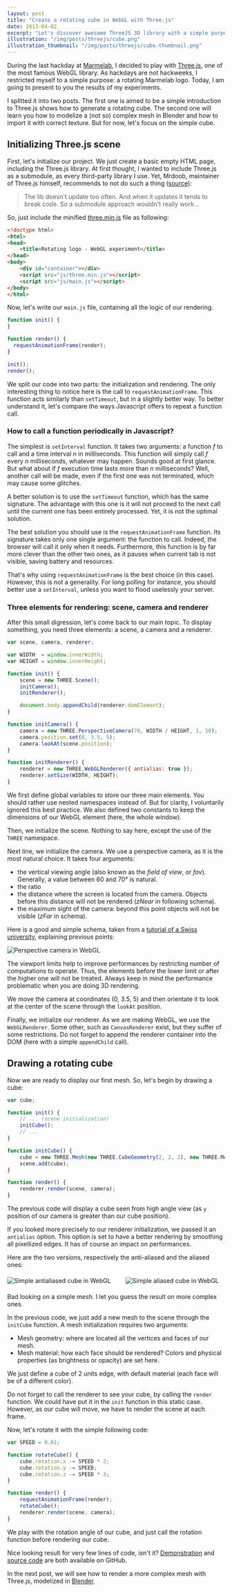 ```yaml
---
layout: post
title: "Create a rotating cube in WebGL with Three.js"
date: 2013-04-02
excerpt: "Let's discover awesome ThreeJS 3D library with a simple purpose: animating a rotating 3D cube."
illustration: "/img/posts/threejs/cube.png"
illustration_thumbnail: "/img/posts/threejs/cube-thumbnail.png"
---
```


During the last hackday at [Marmelab](http://www.marmelab.com), I decided to play with [Three.js](http://mrdoob.github.com/three.js/), one of the most famous WebGL library. As hackdays are not hackweeks, I restricted myself to a simple purpose: a rotating Marmelab logo. Today, I am going to present to you the results of my experiments.

I splitted it into two posts. The first one is aimed to be a simple introduction to Three.js shows how to generate a rotating cube. The second one will learn you how to modelize a (not so) complex mesh in Blender and how to import it with correct texture. But for now, let's focus on the simple cube.

## Initializing Three.js scene

First, let's initialize our project. We just create a basic empty HTML page, including the Three.js library. At first thought, I wanted to include Three.js as a submodule, as every third-party library I use. Yet, Mrdoob, maintainer of Three.js himself, recommends to not do such a thing ([source](https://github.com/mrdoob/three.js/issues/2179#issuecomment-6889647)):

> The lib doesn't update too often. And when it updates it tends to break code. So a submodule approach wouldn't really work...

So, just include the minified [three.min.js](https://raw.github.com/mrdoob/three.js/master/build/three.min.js) file as following:

```html
<!doctype html>
<html>
<head>
    <title>Rotating logo - WebGL experiment</title>
</head>
<body>
    <div id="container"></div>
    <script src="js/three.min.js"></script>
    <script src="js/main.js"></script>
</body>
</html>
```

Now, let's write our `main.js` file, containing all the logic of our rendering.

```javascript
function init() {
}

function render() {
  requestAnimationFrame(render);
}

init();
render();
```

We split our code into two parts: the initialization and rendering. The only interesting thing to notice here is the call to `requestAnimationFrame`. This function acts similarly than `setTimeout`, but in a slightly better way. To better understand it, let's compare the ways Javascript offers to repeat a function call.

### How to call a function periodically in Javascript?

The simplest is `setInterval` function. It takes two arguments: a function *f* to call and a time interval *n* in milliseconds. This function will simply call *f* every *n* milliseconds, whatever may happen. Sounds good at first glance. But what about if *f* execution time lasts more than *n* milliseconds? Well, another call will be made, even if the first one was not terminated, which may cause some glitches.

A better solution is to use the `setTimeout`  function, which has the same signature. The advantage with this one is it will not proceed to the next call until the current one has been entirely processed. Yet, it is not the optimal solution.

The best solution you should use is the `requestAnimationFrame` function. Its signature takes only one single argument: the function to call. Indeed, the browser will call it only when it needs. Furthermore, this function is by far more clever than the other two ones, as it pauses when current tab is not visible, saving battery and resources.

That's why using `requestAnimationFrame` is the best choice (in this case). However, this is not a generality. For long polling for instance, you should better use a `setInterval`, unless you want to flood uselessly your server.

### Three elements for rendering: scene, camera and renderer

After this small digression, let's come back to our main topic. To display something, you need three elements: a scene, a camera and a renderer.

```javascript
var scene, camera, renderer;

var WIDTH  = window.innerWidth;
var HEIGHT = window.innerHeight;

function init() {
    scene = new THREE.Scene();
    initCamera();
    initRenderer();

    document.body.appendChild(renderer.domElement);
}

function initCamera() {
    camera = new THREE.PerspectiveCamera(70, WIDTH / HEIGHT, 1, 10);
    camera.position.set(0, 3.5, 5);
    camera.lookAt(scene.position);
}

function initRenderer() {
    renderer = new THREE.WebGLRenderer({ antialias: true });
    renderer.setSize(WIDTH, HEIGHT);
}
```

We first define global variables to store our three main elements. You should rather use nested namespaces instead of. But for clarity, I voluntarily ignored this best practice. We also defined two constants to keep the dimensions of our WebGL element (here, the whole window).

Then, we initialize the scene. Nothing to say here, except the use of the `THREE` namespace.

Next line, we initialize the camera. We use a perspective camera, as it is the most natural choice. It takes four arguments:

* the vertical viewing angle (also known as the *field of view*, or *fov*). Generally, a value between 60 and 70° is natural.
* the ratio
* the distance where the screen is located from the camera. Objects before this distance will not be rendered (*zNear* in following schema).
* the maximum sight of the camera: beyond this point objects will not be visible (*zFar* in schema).

Here is a good and simple schema, taken from a [tutorial of a Swiss university](http://icwww.epfl.ch/~sam/prjinfoSV/tutorial-wxWidget/cours/fonctionnement-openGL/), explaining previous points:

<p class="center">
    <img src="/img/posts/perspective-ecran.png" alt="Perspective camera in WebGL" title="Perspective camera in WebGL" />
</p>

The viewport limits help to improve performances by restricting number of computations to operate. Thus, the elements before the lower limit or after the higher one will not be treated. Always keep in mind the performance problematic when you are doing 3D rendering.

We move the camera at coordinates (0, 3.5, 5) and then orientate it to look at the center of the scene through the `lookAt` position.

Finally, we initialize our renderer. As we are making WebGL, we use the `WebGLRenderer`. Some other, such as `CanvasRenderer` exist, but they suffer of some restrictions. Do not forget to append the renderer container into the DOM (here with a simple `appendChild` call).

## Drawing a rotating cube

Now we are ready to display our first mesh. So, let's begin by drawing a cube:

```javascript
var cube;

function init() {
    // ... (scene initialization)
    initCube();
    // ...
}

function initCube() {
    cube = new THREE.Mesh(new THREE.CubeGeometry(2, 2, 2), new THREE.MeshNormalMaterial());
    scene.add(cube);
}

function render() {
    renderer.render(scene, camera);
}
```

The previous code will display a cube seen from high angle view (as `y` position of our camera is greater than our cube position).

If you looked more precisely to our renderer initialization, we passed it an `antialias` option. This option is set to have a better rendering by smoothing all pixellized edges. It has of course an impact on performances.

Here are the two versions, respectively the anti-aliased and the aliased ones:

<p class="center" style="margin: 20px auto;">
    <img src="/img/posts/antialiased-cube.png" alt="Simple antialiased cube in WebGL" title="Simple antialiased cube in WebGL" style="margin-right: 30px;" />
    <img src="/img/posts/aliased-cube.png" alt="Simple aliased cube in WebGL" title="Simple aliased cube in WebGL" />
</p>

Bad looking on a simple mesh. I let you guess the result on more complex ones.

In the previous code, we just add a new mesh to the scene through the `initCube` function. A mesh initialization requires two arguments:

* Mesh geometry: where are located all the vertices and faces of our mesh.
* Mesh material: how each face should be rendered? Colors and physical properties (as brightness or opacity) are set here.

We just define a cube of 2 units edge, with default material (each face will be of a different color).

Do not forget to call the renderer to see your cube, by calling the `render` function. We could have put it in the `init` function in this static case. However, as our cube will move, we have to render the scene at each frame.

Now, let's rotate it with the simple following code:

```javascript
var SPEED = 0.01;

function rotateCube() {
    cube.rotation.x -= SPEED * 2;
    cube.rotation.y -= SPEED;
    cube.rotation.z -= SPEED * 3;
}

function render() {
    requestAnimationFrame(render);
    rotateCube();
    renderer.render(scene, camera);
}
```

We play with the rotation angle of our cube, and just call the rotation function before rendering our cube.

Nice looking result for very few lines of code, isn't it? [Demonstration](http://www.jonathan-petitcolas.com/webgl-experiments/00-rotating-cube/) and [source code](https://github.com/jpetitcolas/webgl-experiments/tree/gh-pages/00-rotating-cube) are both available on GitHub.

In the next post, we will see how to render a more complex mesh with Three.js, modelized in [Blender](http://www.blender.org/).
